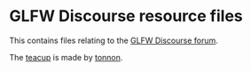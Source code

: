 # GLFW Discourse resource files

This contains files relating to the [GLFW Discourse
forum](http://discourse.glfw.org/).

The [teacup](https://openclipart.org/detail/118177/teacup) is made by
[tonnon](https://openclipart.org/user-detail/tonnnon).

